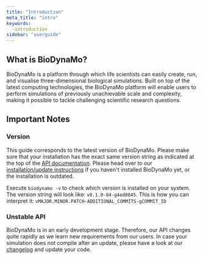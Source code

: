```yaml
---
title: "Introduction"
meta_title: "intro"
keywords:
  -introduction
sidebar: "userguide"
---
```


## What is BioDynaMo? 

BioDynaMo is a platform through which life scientists
can easily create, run, and visualise three-dimensional
biological simulations. Built on top of the latest computing
technologies, the BioDynaMo platform will enable users to
perform simulations of previously unachievable scale and
complexity, making it possible to tackle challenging scientific
research questions.


## Important Notes 

### Version 

This guide corresponds to the latest version of BioDynaMo. Please make sure that
your installation has the exact same version string as indicated at the top of the
[API documentation](https://biodynamo.github.io/api/).
Please head over to our [installation/update instructions](installation) if you haven't installed
BioDynaMo yet, or the installation is outdated.

Execute `biodynamo -v` to check which version is installed on your system.
The version string will look like: `v0.1.0-84-g4ed0045`. This is how you can interpret
it: `vMAJOR.MINOR.PATCH-ADDITIONAL_COMMITS-gCOMMIT_ID`

### Unstable API 

BioDynaMo is in an early development stage. Therefore, our API changes quite
rapidly as we learn new requirements from our users. In case your simulation
does not compile after an update, please have a look at our [changelog](changelog)
and update your code.
